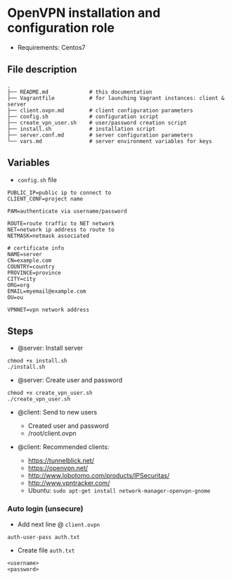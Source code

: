 # OpenVPN installation and configuration role

* Requirements: Centos7

## File description

```
.
├── README.md             # this documentation
├── Vagrantfile           # for launching Vagrant instances: client & server
├── client.ovpn.md        # client configuration parameters
├── config.sh      		  # configuration script
├── create_vpn_user.sh    # user/password creation script
├── install.sh            # installation script
├── server.conf.md        # server configuration parameters
└── vars.md               # server environment variables for keys
```

## Variables

* `config.sh` file

```shell
PUBLIC_IP=public ip to connect to
CLIENT_CONF=project name

PAM=authenticate via username/password

ROUTE=route traffic to NET network
NET=network ip address to route to
NETMASK=netmask associated

# certificate info
NAME=server
CN=example.com
COUNTRY=country
PROVINCE=province
CITY=city
ORG=org
EMAIL=myemail@example.com
OU=ou

VPNNET=vpn network address
```

## Steps

* @server: Install server

```
chmod +x install.sh
./install.sh
```

* @server: Create user and password

```
chmod +x create_vpn_user.sh
./create_vpn_user.sh
```

* @client: Send to new users
  * Created user and password
  * /root/client.ovpn

* @client: Recommended clients:
  * https://tunnelblick.net/
  * https://openvpn.net/
  * http://www.lobotomo.com/products/IPSecuritas/
  * http://www.vpntracker.com/
  * Ubuntu: `sudo apt-get install network-manager-openvpn-gnome`

### Auto login (unsecure)

* Add next line @ `client.ovpn`

```
auth-user-pass auth.txt
```

* Create file `auth.txt`

```
<username>
<password>
```
